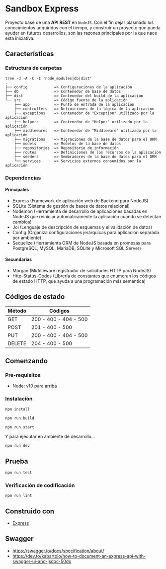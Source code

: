 # Sandbox Express

Proyecto base de una **API REST** en `NodeJS`. Con el fin dejar plasmado los conocimientos adquiridos con el tiempo, y construir un proyecto que pueda ayudar en futuros desarrollos, son las razones principales por la que nace esta iniciativa.

## Características

### Estructura de carpetas

```text
tree -d -A -C -I 'node_modules|db|dist'
.
├── config            => Configuraciones de la aplicación
├── db                => Contenedor de base de datos
├── dist              => Contenedor del build de la aplicación
└── src               => Código fuente de la aplicación
    ├── app           => Punto de entrada de la aplicación
    ├── controllers   => Definiciones de la lógica de la aplicación
    ├── exceptions    => Contenedor de "Exception" utilizado por la aplicación
    ├── helpers       => Contenedor de "Helper" utilizado por la aplicación
    ├── middlewares   => Contenedor de "Middleware" utilizado por la aplicación
    ├── migrations    => Migraciones de la base de datos para el ORM
    ├── models        => Modelos de la base de datos
    ├── repositories  => Repositorio de información
    ├── routes        => Definiciones de los recursos de la aplicación
    ├── seeders       => Sembradores de la base de datos para el ORM
    └── services      => Servicios externos consumidos por la aplicación
```

### Dependencias

#### Principales

- Express (Framework de aplicación web de Backend para NodeJS)
- SQLite (Sistema de gestión de bases de datos relacional)
- Nodemon (Herramienta de desarrollo de aplicaciones basadas en NodeJS que reiniciar automáticamente la aplicación cuando se detectan cambios)
- Joi (Lenguaje de descripción de esquemas y el validación de datos)
- Config (Organiza configuraciones jerárquicas para aplicación separada por ambiente)
- Sequelize (Herramienta ORM de NodeJS basada en promesas para PostgreSQL, MySQL, MariaDB, SQLite y Microsoft SQL Server)

#### Secundarias

- Morgan (Middleware registrador de solicitudes HTTP para NodeJS)
- Http-Status-Codes (Librería de constantes que enumeran los códigos de estado HTTP, que ayuda a una programación más semántica)

## Códigos de estado

| Método | Códigos               |
| ------ | --------------------- |
| GET    | 200 - 400 - 404 - 500 |
| POST   | 201 - 400 - 500       |
| PUT    | 200 - 400 - 404 - 500 |
| DELETE | 204 - 400 - 500       |

## Comenzando

### Pre-requisitos

- Node: v10 para arriba

### Instalación

```bash
npm install
```

```bash
npm run build
```

```bash
npm run start
```

Y para ejecutar en ambiente de desarrollo...

```bash
npm run dev
```

## Prueba

```bash
npm run test
```

### Verificación de codificación

```bash
npm run lint
```

## Construido con

- [Express](https://expressjs.com/)

## Swagger

- https://swagger.io/docs/specification/about/
- https://dev.to/kabartolo/how-to-document-an-express-api-with-swagger-ui-and-jsdoc-50do
